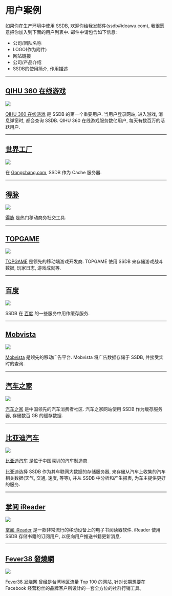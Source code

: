 # 用户案例

如果你在生产环境中使用 SSDB, 欢迎你给我发邮件(ssdb#ideawu.com), 我很愿意把你加入到下面的用户列表中. 邮件中请包含如下信息:

<div class="alert alert-info">
	<ul>
	<li>公司/团队名称</li>
	<li>LOGO(作为附件)</li>
	<li>网站链接</li>
	<li>公司/产品介绍</li>
	<li>SSDB的使用简介, 作用描述</li>
	</ul>
</div>

---

## <a href="#360" name="360">QIHU 360 在线游戏</a>

![](http://ssdb.io/img/ssdb-users/wan.360.cn.png)

[QIHU 360 在线游戏](http://wan.360.cn/) 是 SSDB 的第一个重要用户. 当用户登录网站, 进入游戏, 消息弹窗时, 都会查询 SSDB. QIHU 360 在线游戏服务数亿用户, 每天有数百万的活跃用户.

---

## <a href="#gongchang" name="gongchang">世界工厂</a>

![](http://ssdb.io/img/ssdb-users/gongchang.com.png)

在 [Gongchang.com](http://www.gongchang.com/), SSDB 作为 Cache 服务器.

---

## <a href="#demai" name="demai">得脉</a>

![](http://ssdb.io/img/ssdb-users/demai.com.png)

[得脉](http://demai.com/) 是热门移动商务社交工具.

---

## <a href="#topgame" name="topgame">TOPGAME</a>

![](http://ssdb.io/img/ssdb-users/topgame.com.png)

[TOPGAME](http://topgame.com/) 是领先的移动端游戏开发商. TOPGAME 使用 SSDB 来存储游戏战斗数据, 玩家日志, 游戏成就等.

---

## <a href="#baidu" name="baidu">百度</a>

![](http://ssdb.io/img/ssdb-users/baidu.com.png)

SSDB 在 [百度](http://www.baidu.com/) 的一些服务中用作缓存服务.

---

## <a href="#mobvista" name="mobvista">Mobvista</a>

![](http://ssdb.io/img/ssdb-users/mobvista.com.png)

[Mobvista](http://mobvista.com/) 是领先的移动广告平台. Mobvista 将广告数据存储于 SSDB, 并接受实时的查询.

---

## <a href="#autohome" name="autohome">汽车之家</a>

![](http://ssdb.io/img/ssdb-users/autohome.com.cn.png)

[汽车之家](http://autohome.com.cn/) 是中国领先的汽车消费者社区. 汽车之家网站使用 SSDB 作为缓存服务器, 存储数百 GB 的缓存数据.

---

## <a href="#byd" name="byd">比亚迪汽车</a>

![](http://ssdb.io/img/ssdb-users/bydauto.com.cn.png)

[比亚迪汽车](http://www.bydauto.com.cn/) 是位于中国深圳的汽车制造商.

比亚迪选择 SSDB 作为其车联网大数据的存储服务器, 来存储从汽车上收集的汽车相关数据(天气, 交通, 速度, 等等), 并从 SSDB 中分析和产生报表, 为车主提供更好的服务.

---

## <a href="#zhangyue" name="zhangyue">掌阅 iReader</a>

![](http://ssdb.io/img/ssdb-users/zhangyue.com.png)

[掌阅 iReader](http://www.zhangyue.com/) 是一款非常流行的移动设备上的电子书阅读器软件. iReader 使用 SSDB 存储书籍的订阅用户, 以便向用户推送书籍更新消息.

---

## <a href="#fever38" name="fever38">Fever38 發燒網</a>

![](http://ssdb.io/img/ssdb-users/fever38.com.png)

[Fever38 发烧网](http://www.fever38.com/) 曾经是台湾地区流量 Top 100 的网站, 针对长期想要在 Facebook 经营粉丝的品牌客户所设计的一套全方位的社群行销工具。

